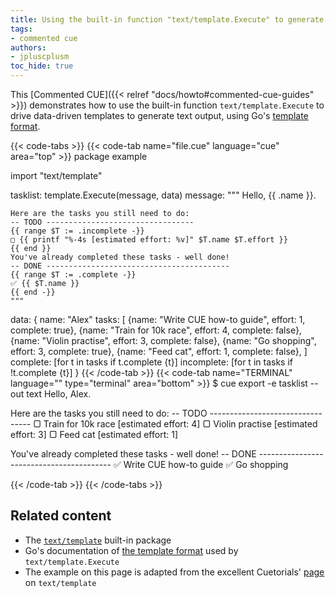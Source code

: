 ```yaml
---
title: Using the built-in function "text/template.Execute" to generate text from data
tags:
- commented cue
authors:
- jpluscplusm
toc_hide: true
---
```


This [Commented CUE]({{< relref "docs/howto#commented-cue-guides" >}})
demonstrates how to use the built-in function `text/template.Execute` to drive
data-driven templates to generate text output, using Go's
[template format](https://pkg.go.dev/text/template).

{{< code-tabs >}}
{{< code-tab name="file.cue" language="cue"  area="top" >}}
package example

import "text/template"

tasklist: template.Execute(message, data)
message: """
	Hello, {{ .name }}.
	
	Here are the tasks you still need to do:
	-- TODO ---------------------------------
	{{ range $T := .incomplete -}}
	▢ {{ printf "%-4s [estimated effort: %v]" $T.name $T.effort }}
	{{ end }}
	You've already completed these tasks - well done!
	-- DONE -----------------------------------------
	{{ range $T := .complete -}}
	✅︎ {{ $T.name }}
	{{ end -}}
	"""
data: {
	name: "Alex"
	tasks: [
		{name: "Write CUE how-to guide", effort: 1, complete: true},
		{name: "Train for 10k race", effort:     4, complete: false},
		{name: "Violin practise", effort:        3, complete: false},
		{name: "Go shopping", effort:            3, complete: true},
		{name: "Feed cat", effort:               1, complete: false},
	]
	complete: [for t in tasks if t.complete {t}]
	incomplete: [for t in tasks if !t.complete {t}]
}
{{< /code-tab >}}
{{< code-tab name="TERMINAL" language="" type="terminal" area="bottom" >}}
$ cue export -e tasklist --out text
Hello, Alex.

Here are the tasks you still need to do:
-- TODO ---------------------------------
▢ Train for 10k race [estimated effort: 4]
▢ Violin practise [estimated effort: 3]
▢ Feed cat [estimated effort: 1]

You've already completed these tasks - well done!
-- DONE -----------------------------------------
✅︎ Write CUE how-to guide
✅︎ Go shopping

{{< /code-tab >}}
{{< /code-tabs >}}

## Related content

- The [`text/template`](https://pkg.go.dev/cuelang.org/go/pkg/text/template)
  built-in package
- Go's documentation of [the template format](https://pkg.go.dev/text/template)
  used by `text/template.Execute`
- The example on this page is adapted from the excellent Cuetorials'
  [page](https://cuetorials.com/first-steps/generate-all-the-things/) on
  `text/template`

